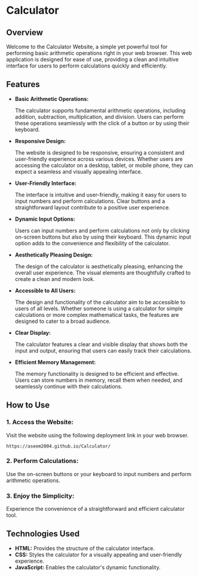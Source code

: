 # Calculator
<h2>Overview</h2>
<p>Welcome to the Calculator Website, a simple yet powerful tool for performing basic arithmetic operations right in your web browser. This web application is designed for ease of use, providing a clean and intuitive interface for users to perform calculations quickly and efficiently.</p>

<h2>Features</h2>
<ul>
<li><b>Basic Arithmetic Operations:</b></li>
<p>The calculator supports fundamental arithmetic operations, including addition, subtraction, multiplication, and division. Users can perform these operations seamlessly with the click of a button or by using their keyboard.</p>
  
<li><b>Responsive Design:</b></li>
<p>The website is designed to be responsive, ensuring a consistent and user-friendly experience across various devices. Whether users are accessing the calculator on a desktop, tablet, or mobile phone, they can expect a seamless and visually appealing interface.</p>

<li><b>User-Friendly Interface:</b></li>
<p>The interface is intuitive and user-friendly, making it easy for users to input numbers and perform calculations. Clear buttons and a straightforward layout contribute to a positive user experience.</p>

<li><b>Dynamic Input Options:</b></li>
<p>Users can input numbers and perform calculations not only by clicking on-screen buttons but also by using their keyboard. This dynamic input option adds to the convenience and flexibility of the calculator.</p>

<li><b>Aesthetically Pleasing Design:</b></li>
<p>The design of the calculator is aesthetically pleasing, enhancing the overall user experience. The visual elements are thoughtfully crafted to create a clean and modern look.</p>

<li><b>Accessible to All Users:</b></li>
<p>The design and functionality of the calculator aim to be accessible to users of all levels. Whether someone is using a calculator for simple calculations or more complex mathematical tasks, the features are designed to cater to a broad audience.</p>

<li><b>Clear Display:</b></li>
<p>The calculator features a clear and visible display that shows both the input and output, ensuring that users can easily track their calculations.</p>

<li><b>Efficient Memory Management:</b></li>
<p>The memory functionality is designed to be efficient and effective. Users can store numbers in memory, recall them when needed, and seamlessly continue with their calculations.</p>
</ul>


<h2>How to Use</h2>
<h3>1. Access the Website:</h3>
<p>Visit the website using the following deployment link in your web browser.<pre><code>https://aseem2004.github.io/Calculator/</code></pre></p>

<h3>2. Perform Calculations:</h3>
<p>Use the on-screen buttons or your keyboard to input numbers and perform arithmetic operations.</p>

<h3>3. Enjoy the Simplicity:</h3>
<p>Experience the convenience of a straightforward and efficient calculator tool.</p>

<h2>Technologies Used</h2>
<ul>
<li><strong>HTML:</strong> Provides the structure of the calculator interface.</li>
<li><strong>CSS:</strong> Styles the calculator for a visually appealing and user-friendly experience.</li>
<li><strong>JavaScript:</strong> Enables the calculator's dynamic functionality.</li>
</ul>
